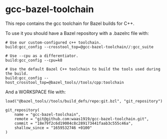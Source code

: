 # gcc-bazel-toolchain

This repo contains the gcc toolchain for Bazel builds for C++.

To use it you should have a Bazel repository with a .bazelrc file with:

```
# Use our custom-configured c++ toolchain.
build:gcc_config --crosstool_top=@gcc-bazel-toolchain//:gcc_suite

# Use --cpu as a differentiator.
build:gcc_config --cpu=k8

# Use the default Bazel C++ toolchain to build the tools used during the build.
build:gcc_config --host_crosstool_top=@bazel_tools//tools/cpp:toolchain
```

And a WORKSPACE file with:

```
load("@bazel_tools//tools/build_defs/repo:git.bzl", "git_repository")

git_repository(
    name = "gcc-bazel-toolchain",
    remote = "git@github.com:waas1919/gcc-bazel-toolchain.git",
    commit = "18e79f2c6d19004c8c289173441faab3c555c46a", 
    shallow_since = "1659532746 +0100"
)
```

